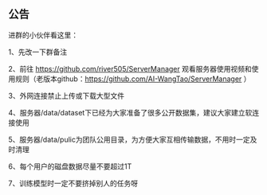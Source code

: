 公告
------

进群的小伙伴看这里：

1、先改一下群备注

2、前往 https://github.com/river505/ServerManager 观看服务器使用视频和使用规则（老版本github：https://github.com/AI-WangTao/ServerManager ）

3、外网连接禁止上传或下载大型文件

4、服务器/data/dataset下已经为大家准备了很多公开数据集，建议大家建立软连接使用

5、服务器/data/pulic为团队公用目录，为方便大家互相传输数据，不用时一定及时清理

6、每个用户的磁盘数据尽量不要超过1T

7、训练模型时一定不要挤掉别人的任务呀
